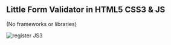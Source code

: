 ## Little Form Validator in HTML5 CSS3 & JS 

 (No frameworks or libraries)

![register JS3](https://user-images.githubusercontent.com/47422853/74261992-5a610a00-4cfc-11ea-9839-a7aef47c4dae.JPG)
